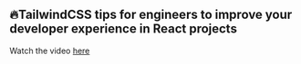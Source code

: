 ## 🔥TailwindCSS tips for engineers to improve your developer experience in React projects

Watch the video [here](https://www.youtube.com/watch/B59FfPKWVks)
